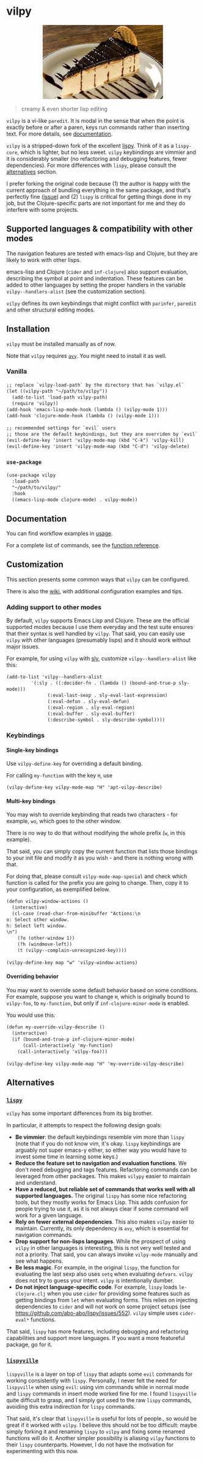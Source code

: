 # vilpy

<p align="center">
<img src="imgs/torta-holandesa.jpg"
   alt="vilpy logo"/>
</p>

> creamy & even shorter lisp editing

`vilpy` is a vi-like `paredit`.
It is modal in the sense that when the point is exactly before or after a paren, keys run commands rather than inserting text. For more details, see [documentation](#documentation).

`vilpy` is a stripped-down fork of the excellent [lispy](https://github.com/abo-abo/lispy).
Think of it as a `lispy-core`, which is lighter, but no less sweet.
`vilpy` keybindings are vimmier and it is considerably smaller (no refactoring and debugging features, fewer dependencies).
For more differences with `lispy`, please consult the [alternatives](#alternatives) section.

I prefer forking the original code because (1) the author is happy with the current approach of bundling everything in the same package, and that's perfectly fine ([issue](https://github.com/abo-abo/lispy/issues/74)) and (2) `lispy` is critical for getting things done in my job, but the Clojure-specific parts are not important for me and they do interfere with some projects.

## Supported languages & compatibility with other modes
The navigation features are tested with emacs-lisp and Clojure, but they are likely to work with other lisps.

emacs-lisp and Clojure (`cider` and `inf-clojure`) also support evaluation, describing the symbol at point and indentation.
These features can be added to other languages by setting the proper handlers in the variable `vilpy--handlers-alist` (see the customization section).

`vilpy` defines its own keybindings that might conflict with `parinfer`, `paredit` and other structural editing modes.

## Installation
`vilpy` must be installed manually as of now.

Note that `vilpy` requires [`avy`](https://github.com/abo-abo/avy).
You might need to install it as well.

### Vanilla

``` emacs-lisp
;; replace `vilpy-load-path` by the directory that has `vilpy.el`
(let ((vilpy-path "~/path/to/vilpy"))
  (add-to-list 'load-path vilpy-path)
  (require 'vilpy))
(add-hook 'emacs-lisp-mode-hook (lambda () (vilpy-mode 1)))
(add-hook 'clojure-mode-hook (lambda () (vilpy-mode 1)))

;; recommended settings for `evil` users
;; those are the default keybindings, but they are overriden by `evil`
(evil-define-key 'insert 'vilpy-mode-map (kbd "C-k") 'vilpy-kill)
(evil-define-key 'insert 'vilpy-mode-map (kbd "C-d") 'vilpy-delete)
```

### `use-package`

``` emacs-lisp
(use-package vilpy
  :load-path
  "~/path/to/vilpy/"
  :hook
  ((emacs-lisp-mode clojure-mode) . vilpy-mode))
```

## Documentation

You can find workflow examples in [usage](/docs/usage.md).

For a complete list of commands, see the [function reference](/docs/reference.md).

## Customization
This section presents some common ways that `vilpy` can be configured.

There is also the [wiki](https://github.com/Andre0991/vilpy/wiki), with additional configuration examples and tips.

### Adding support to other modes

By default, `vilpy` supports Emacs Lisp and Clojure.
These are the official supported modes because I use them everyday and the test suite ensures that their syntax is well handled by `vilpy`.
That said, you can easily use `vilpy` with other languages (presumably lisps) and it should work without major issues.

For example, for using `vilpy` with [sly](https://github.com/joaotavora/sly), customize `vilpy--handlers-alist` like this:

```emacs-lisp
(add-to-list 'vilpy--handlers-alist
	     '(:sly . ((:decider-fn . (lambda () (bound-and-true-p sly-mode)))
		       (:eval-last-sexp . sly-eval-last-expression)
		       (:eval-defun . sly-eval-defun)
		       (:eval-region . sly-eval-region)
		       (:eval-buffer . sly-eval-buffer)
		       (:describe-symbol . sly-describe-symbol))))
```

### Keybindings
#### Single-key bindings
Use `vilpy-define-key` for overriding a default binding.

For calling `my-function` with the key `H`, use

``` emacs-lisp
(vilpy-define-key vilpy-mode-map "H" 'apt-vilpy-describe)
```

#### Multi-key bindings
You may wish to override keybinding that reads two characters - for example, `wo`, which goes to the other window.

There is no way to do that without modifying the whole prefix (`w`, in this example).

That said, you can simply copy the current function that lists those bindings to your init file and modify it as you wish - and there is nothing wrong with that.

For doing that, please consult `vilpy-mode-map-special` and check which function is called for the prefix you are going to change. Then, copy it to your configuration, as exemplified below.

``` emacs-lisp
(defun vilpy-window-actions ()
  (interactive)
  (cl-case (read-char-from-minibuffer "Actions:\n
o: Select other window.
h: Select left window.
\n")
    (?o (other-window 1))
    (?h (windmove-left))
    (t (vilpy--complain-unrecognized-key))))
    
(vilpy-define-key map "w" 'vilpy-window-actions)
```

#### Overriding behavior
You may want to override some default behavior based on some conditions.
For example, suppose you want to change `H`, which is originally bound to `vilpy-foo`, to `my-function`, but only if `inf-clojure-minor-mode` is enabled.

You would use this:

``` emacs-lisp
(defun my-override-vilpy-describe ()
  (interactive)
  (if (bound-and-true-p inf-clojure-minor-mode)
      (call-interactively 'my-function)
    (call-interactively 'vilpy-foo)))

(vilpy-define-key vilpy-mode-map "H" 'my-override-vilpy-describe)
```

## Alternatives
### [`lispy`](https://github.com/abo-abo/lispy/)
`vilpy` has some important differences from its big brother.

In particular, it attempts to respect the following design goals:
- **Be vimmier**: the default keybindings resemble vim more than `lispy` (note that if you do not know vim, it's okay. `lispy` keybindings are arguably not super emacs-y either, so either way you would have to invest some time in learning some keys.)
- **Reduce the feature set to navigation and evaluation functions**. We don't need debugging and tags features. Refactoring commands can be leveraged from other packages. This makes `vilypy` easier to maintain and understand.
- **Have a reduced, but reliable set of commands that works well with all supported languages.** The original `lispy` has some nice refactoring tools, but they mostly works for Emacs Lisp. This adds confusion for people trying to use it, as it is not always clear if some command will work for a given language.
- **Rely on fewer external dependencies**. This also makes `vilpy` easier to maintain. Currently, its only dependency is `avy`, which is essential for navigation commands.
- **Drop support for non-lisps languages**. While the prospect of using `vilpy` in other languages is interesting, this is not very well tested and not a priority. That said, you can always invoke `vilpy-mode` manually and see what happens.
- **Be less magic**. For example, in the original `lispy`, the function for evaluating the last sexp also uses `setq` when evaluating `defvars`. `vilpy` does not try to guess your intent. `vilpy` is intentionally dumber.
- **Do not inject language-specific code**. For example, `lispy` loads `le-clojure.clj` when you use `cider` for providing some features such as getting bindings from `let` when evaluating forms. This relies on injecting dependencies to `cider` and will not work on some project setups (see https://github.com/abo-abo/lispy/issues/552). `vilpy` simple uses `cider-eval*` functions.

That said, `lispy` has more features, including debugging and refactoring capabilities and support more languages. If you want a more featureful package, go for it.

### [`lispyville`](https://github.com/noctuid/lispyville)

`lispyville` is a layer on top of `lispy` that adapts some `evil` commands for working consistently with `lispy`.
Personally, I never felt the need for `lispyville` when using `evil`: using vim commands while in normal mode and `lispy` commands in insert mode worked fine for me.
I found `lispyville` quite difficult to grasp, and I simply got used to the raw `lispy` commands, avoiding this extra indirection for `lispy` commands.

That said, it's clear that `lispyville` is useful for lots of people., so would be great if it worked with `vilpy`.
I believe this should not be too difficult: maybe simply forking it and renaming `lispy` to `vilpy` and fixing some renamed functions will do it.
Another simpler possibility is aliasing `vilpy` functions to their `lispy` counterparts.
However, I do not have the motivation for experimenting with this now.
